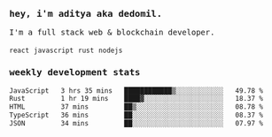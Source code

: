 <samp>
    <h3>hey, i'm aditya aka dedomil.</h3>
    I'm a full stack web & blockchain developer. 
    <br />
    <br />
    <code>react</code> <code>javascript</code> <code>rust</code> <code>nodejs</code>
    <h3>weekly development stats</h3>
    <!--START_SECTION:waka-->

```txt
JavaScript   3 hrs 35 mins   ████████████▒░░░░░░░░░░░░   49.78 %
Rust         1 hr 19 mins    ████▓░░░░░░░░░░░░░░░░░░░░   18.37 %
HTML         37 mins         ██▒░░░░░░░░░░░░░░░░░░░░░░   08.78 %
TypeScript   36 mins         ██░░░░░░░░░░░░░░░░░░░░░░░   08.37 %
JSON         34 mins         ██░░░░░░░░░░░░░░░░░░░░░░░   07.97 %
```

<!--END_SECTION:waka-->
</samp>
